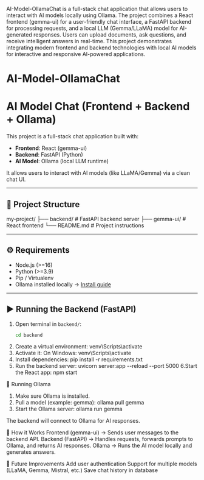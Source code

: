 AI-Model-OllamaChat is a full-stack chat application that allows users to interact with AI models locally using Ollama. The project combines a React frontend (gemma-ui) for a user-friendly chat interface, a FastAPI backend for processing requests, and a local LLM (Gemma/LLaMA) model for AI-generated responses. Users can upload documents, ask questions, and receive intelligent answers in real-time. This project demonstrates integrating modern frontend and backend technologies with local AI models for interactive and responsive AI-powered applications.

# AI-Model-OllamaChat
# AI Model Chat (Frontend + Backend + Ollama)

This project is a full-stack chat application built with:
- **Frontend**: React (gemma-ui)
- **Backend**: FastAPI (Python)
- **AI Model**: Ollama (local LLM runtime)

It allows users to interact with AI models (like LLaMA/Gemma) via a clean chat UI.

---

## 🚀 Project Structure
my-project/
├── backend/ # FastAPI backend server
├── gemma-ui/ # React frontend
└── README.md # Project instructions

---

## ⚙️ Requirements

- Node.js (>=16)
- Python (>=3.9)
- Pip / Virtualenv
- Ollama installed locally → [Install guide](https://ollama.ai/download)

---

## ▶️ Running the Backend (FastAPI)

1. Open terminal in `backend/`:
   ```bash
   cd backend
2. Create a virtual environment:
  venv\Scripts\activate
3. Activate it: On Windows:
   venv\Scripts\activate
4. Install dependencies:
   pip install -r requirements.txt
5. Run the backend server:
   uvicorn server:app --reload --port 5000
6.Start the React app:
  npm start


🤖 Running Ollama
1. Make sure Ollama is installed.
2. Pull a model (example: gemma):
    ollama pull gemma
3. Start the Ollama server:
    ollama run gemma

The backend will connect to Ollama for AI responses.

📝 How it Works
Frontend (gemma-ui) → Sends user messages to the backend API.
Backend (FastAPI) → Handles requests, forwards prompts to Ollama, and returns AI responses.
Ollama → Runs the AI model locally and generates answers.

🔮 Future Improvements
Add user authentication
Support for multiple models (LLaMA, Gemma, Mistral, etc.)
Save chat history in database
